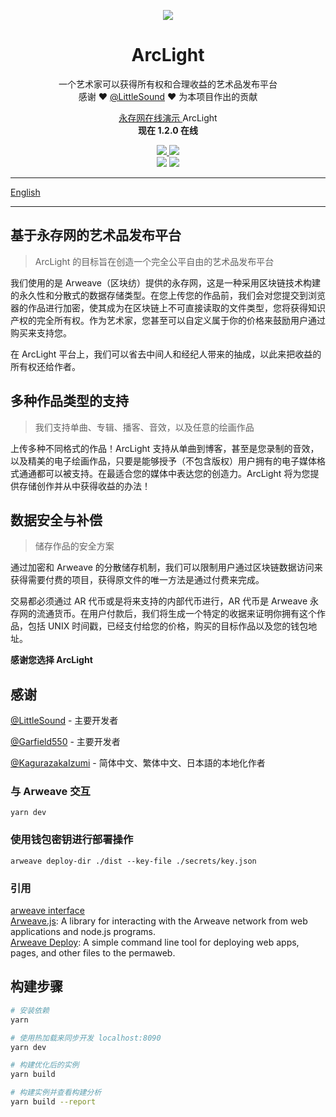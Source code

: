 <p align="center">
   <img src="https://i.loli.net/2020/12/23/dwGqcLs1vObkg6Y.png" />
</p>
<h1 align="center">ArcLight</h1>
<p align="center">
  一个艺术家可以获得所有权和合理收益的艺术品发布平台<br>
  感谢 ❤️ <a href="https://github.com/LittleSound">@LittleSound</a> ❤️ 为本项目作出的贡献
</p>
<p align="center">
  <a href="https://arweave.net/LTNJ2HFOM2n1n6xlppD-pzw5_ab9AAO7bphPtWLju-0">永存网在线演示 </a>ArcLight<br>
  <strong>现在 1.2.0 在线</strong>
</p>
<p align="center">
  <a href="https://t.me/ArclightMusic">
    <img src="https://img.shields.io/badge/Chat%20on-Telegram-%235AA9E6?logo=telegram" />
  </a>
  <a href="https://discord.gg/bGZ2ZQ">
    <img src="https://img.shields.io/discord/766689493435678770.svg?label=&logo=discord&logoColor=ffffff&color=7389D8&labelColor=6A7EC2" />
  </a><br>
  <img src="https://github.com/AyakaLab/ArcLight/workflows/Node%20Build%20Test/badge.svg" />
  <img src="https://github.com/AyakaLab/ArcLight/workflows/Production%20CI%20Build%20Test/badge.svg">
</p>



---

[English](https://github.com/Arcucy/ArcLight/blob/master/README.md)

---

## **基于永存网的艺术品发布平台**
> ArcLight 的目标旨在创造一个完全公平自由的艺术品发布平台

我们使用的是 Arweave（区块纺）提供的永存网，这是一种采用区块链技术构建的永久性和分散式的数据存储类型。在您上传您的作品前，我们会对您提交到浏览器的作品进行加密，使其成为在区块链上不可直接读取的文件类型，您将获得知识产权的完全所有权。作为艺术家，您甚至可以自定义属于你的价格来鼓励用户通过购买来支持您。 

在 ArcLight 平台上，我们可以省去中间人和经纪人带来的抽成，以此来把收益的所有权还给作者。

## **多种作品类型的支持**
> 我们支持单曲、专辑、播客、音效，以及任意的绘画作品

上传多种不同格式的作品！ArcLight 支持从单曲到博客，甚至是您录制的音效，以及精美的电子绘画作品，只要是能够授予（不包含版权）用户拥有的电子媒体格式通通都可以被支持。在最适合您的媒体中表达您的创造力。ArcLight 将为您提供存储创作并从中获得收益的办法！    

## **数据安全与补偿**
> 储存作品的安全方案

通过加密和 Arweave 的分散储存机制，我们可以限制用户通过区块链数据访问来获得需要付费的项目，获得原文件的唯一方法是通过付费来完成。

交易都必须通过 AR 代币或是将来支持的内部代币进行，AR 代币是 Arweave 永存网的流通货币。在用户付款后，我们将生成一个特定的收据来证明你拥有这个作品，包括 UNIX 时间戳，已经支付给您的价格，购买的目标作品以及您的钱包地址。

**感谢您选择 ArcLight**

## 感谢

[@LittleSound](https://github.com/LittleSound) - 主要开发者

[@Garfield550](https://github.com/Garfield550) - 主要开发者

[@KagurazakaIzumi](https://github.com/KagurazakaIzumi) - 简体中文、繁体中文、日本語的本地化作者


### 与 Arweave 交互
```
yarn dev
```

### 使用钱包密钥进行部署操作
```
arweave deploy-dir ./dist --key-file ./secrets/key.json
```

### 引用
[arweave interface](https://www.arweave.org/build)    
[Arweave.js](https://github.com/ArweaveTeam/arweave-js): A library for interacting with the Arweave network from web applications and node.js programs.    
[Arweave Deploy](https://github.com/ArweaveTeam/arweave-deploy): A simple command line tool for deploying web apps, pages, and other files to the permaweb.    

## 构建步骤

``` bash
# 安装依赖
yarn

# 使用热加载来同步开发 localhost:8090
yarn dev

# 构建优化后的实例
yarn build

# 构建实例并查看构建分析
yarn build --report
```
